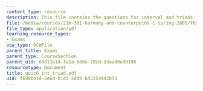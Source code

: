 ```yaml
---
content_type: resource
description: This file contains the questions for interval and triads.
file: /media/courses/21m-301-harmony-and-counterpoint-i-spring-2005/f690ba1d5e6db1d15ddb6d21544d2b53_quiz6_int_triad.pdf
file_type: application/pdf
learning_resource_types:
- Exams
ocw_type: OCWFile
parent_title: Exams
parent_type: CourseSection
parent_uid: 68d13a1d-fa1a-588e-79cd-d3aad0ed0188
resourcetype: Document
title: quiz6_int_triad.pdf
uid: f690ba1d-5e6d-b1d1-5ddb-6d21544d2b53
---
```

